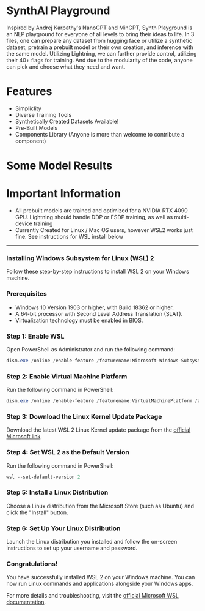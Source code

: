 # SynthAI Playground
Inspired by Andrej Karpathy's NanoGPT and MinGPT, Synth Playground is an NLP playground for everyone of all levels to bring their ideas to life. 
In 3 files, one can prepare any dataset from hugging face or utilize a synthetic dataset, pretrain a prebuilt model or their own creation, and inference with the same model.
Utilizing Lightning, we can further provide control, utilizing their 40+ flags for training. And due to the modularity of the code, anyone can pick and choose what they need and want.

# Features
* Simpliclity
* Diverse Training Tools
* Synthetically Created Datasets Available!
* Pre-Built Models
* Components Library (Anyone is more than welcome to contribute a component)

# Some Model Results



# Important Information
- All prebuilt models are trained and optimized for a NVIDIA RTX 4090 GPU. Lightning should handle DDP or FSDP training, as well as multi-device training
- Currently Created for Linux / Mac OS users, however WSL2 works just fine. See instructions for WSL install below
---
### Installing Windows Subsystem for Linux (WSL) 2

Follow these step-by-step instructions to install WSL 2 on your Windows machine.

### Prerequisites

- Windows 10 Version 1903 or higher, with Build 18362 or higher.
- A 64-bit processor with Second Level Address Translation (SLAT).
- Virtualization technology must be enabled in BIOS.

### Step 1: Enable WSL

Open PowerShell as Administrator and run the following command:

```powershell
dism.exe /online /enable-feature /featurename:Microsoft-Windows-Subsystem-Linux /all /norestart
```

### Step 2: Enable Virtual Machine Platform

Run the following command in PowerShell:

```powershell
dism.exe /online /enable-feature /featurename:VirtualMachinePlatform /all /norestart
```

### Step 3: Download the Linux Kernel Update Package

Download the latest WSL 2 Linux Kernel update package from the [official Microsoft link](https://aka.ms/wsl2kernel).

### Step 4: Set WSL 2 as the Default Version

Run the following command in PowerShell:

```powershell
wsl --set-default-version 2
```

### Step 5: Install a Linux Distribution

Choose a Linux distribution from the Microsoft Store (such as Ubuntu) and click the "Install" button.

### Step 6: Set Up Your Linux Distribution

Launch the Linux distribution you installed and follow the on-screen instructions to set up your username and password.

### Congratulations!

You have successfully installed WSL 2 on your Windows machine. You can now run Linux commands and applications alongside your Windows apps.

For more details and troubleshooting, visit the [official Microsoft WSL documentation](https://docs.microsoft.com/en-us/windows/wsl/).
